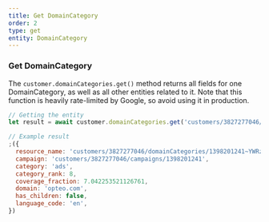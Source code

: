 ```yaml
---
title: Get DomainCategory
order: 2
type: get
entity: DomainCategory
---
```


### Get DomainCategory

The `customer.domainCategories.get()` method returns all fields for one DomainCategory, as well as all other entities related to it. Note that this function is heavily rate-limited by Google, so avoid using it in production.

```javascript
// Getting the entity
let result = await customer.domainCategories.get('customers/3827277046/domainCategories/1398201241~YWRz~en')
```

```javascript
// Example result
;({
  resource_name: 'customers/3827277046/domainCategories/1398201241~YWRz~en',
  campaign: 'customers/3827277046/campaigns/1398201241',
  category: 'ads',
  category_rank: 8,
  coverage_fraction: 7.042253521126761,
  domain: 'opteo.com',
  has_children: false,
  language_code: 'en',
})
```
